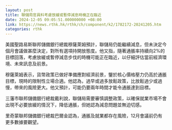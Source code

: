 ```yaml
---
layout: post
title: 聯儲局官員料考慮放緩或暫停減息時機正在臨近
date: 2024-12-05 09:05:51.000000000 +08:00
link: https://news.rthk.hk/rthk/ch/component/k2/1782172-20241205.htm
categories: rthk
---
```


美國聖路易斯聯邦儲備銀行總裁穆薩萊姆預計，聯儲局仍能繼續減息，但未決定今個月會議做甚麼決定，對所有選項持開放態度。他又指，隨著通脹率持續向2%的目標回落，考慮放緩或暫停減息步伐的時機可能正在臨近，以仔細評估當前經濟環境、未來訊息及前景。

穆薩萊姆表示，貨幣政策已做好準備應對經濟前景，鑒於核心價格壓力仍高於通脹目標，現時的限制性立場合適。他認為，過早或過多放鬆政策，比放鬆過少或過慢，帶來的風險更大。他又預計，可能仍要兩年時間才能令通脹達到目標。

三藩市聯邦儲備銀行總裁戴利說，聯儲局需要審慎調整政策，以確保就業市場不會出現不必要放緩的情況下，降低通脹，但她認為減息問題並無迫切感。

里奇蒙聯邦儲備銀行總裁巴爾金認為，通脹及就業都存在風險，12月會議前仍有更多數據要觀望。
